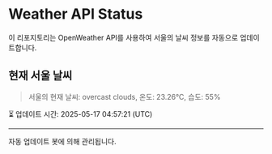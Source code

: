
# Weather API Status

이 리포지토리는 OpenWeather API를 사용하여 서울의 날씨 정보를 자동으로 업데이트합니다.

## 현재 서울 날씨
> 서울의 현재 날씨: overcast clouds, 온도: 23.26°C, 습도: 55%

⏳ 업데이트 시간: 2025-05-17 04:57:21 (UTC)

---
자동 업데이트 봇에 의해 관리됩니다.
